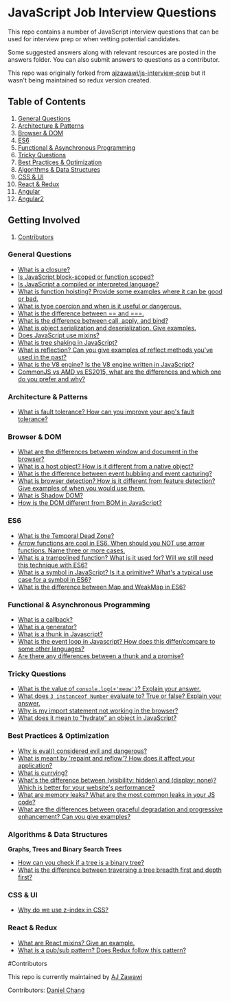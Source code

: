 # JavaScript Job Interview Questions

This repo contains a number of JavaScript interview questions that can be used for interview prep or when vetting potential candidates.

Some suggested answers along with relevant resources are posted in the answers folder. You can also submit answers to questions as a contributor.

This repo was originally forked from [ajzawawi/js-interview-prep](https://github.com/ajzawawi/js-interview-prep) but it wasn't being maintained so redux version created.

## Table of Contents

1. [General Questions](#general-questions)
1. [Architecture & Patterns](#architecture--patterns)
1. [Browser & DOM](#browser--dom)
1. [ES6](#es6)
1. [Functional & Asynchronous Programming](#functional--asynchronous-programming)
1. [Tricky Questions](#tricky-questions)
1. [Best Practices & Optimization](#best-practices--optimization)
1. [Algorithms & Data Structures](#algorithms--data-structures)
1. [CSS & UI](#css--ui)
1. [React & Redux](#react--redux)
1. [Angular](#angular)
1. [Angular2](#angular2)

## Getting Involved

1. [Contributors](#contributors)

### General Questions
* [What is a closure?](answers/general/what-is-a-closure.md)
* [Is JavaScript block-scoped or function scoped?](answers/general/function-or-block-scope.md)
* [Is JavaScript a compiled or interpreted language?](answers/general/function-or-block-scope.md)
* [What is function hoisting? Provide some examples where it can be good or bad.](answers/general/function-hoisting.md)
* [What is type coercion and when is it useful or dangerous.](answers/general/what-is-type-coercion.md)
* [What is the difference between == and ===.](answers/general/double-equal-vs-triple-equal.md)
* [What is the difference between call, apply, and bind?](answers/general/call-apply-bind.md)
* [What is object serialization and deserialization. Give examples.]()
* [Does JavaScript use mixins?]()
* [What is tree shaking in JavaScript?]()
* [What is reflection? Can you give examples of reflect methods you've used in the past?]()
* [What is the V8 engine?  Is the V8 engine written in JavaScript?]()
* [CommonJS vs AMD vs ES2015, what are the differences and which one do you prefer and why?]()

### Architecture & Patterns
* [What is fault tolerance? How can you improve your app's fault tolerance?]()

### Browser & DOM
* [What are the differences between window and document in the browser?]()
* [What is a host object? How is it different from a native object?]()
* [What is the difference between event bubbling and event capturing?]()
* [What is browser detection? How is it different from feature detection? Give examples of when you would use them.]()
* [What is Shadow DOM?]()
* [How is the DOM different from BOM in JavaScript?]()

### ES6
* [What is the Temporal Dead Zone?](answers/es6/temporal-dead-zone.md)
* [Arrow functions are cool in ES6. When should you NOT use arrow functions. Name three or more cases.](answers/es6/when-not-to-use-arrow-functions.md)
* [What is a trampolined function? What is it used for? Will we still need this technique with ES6?]()
* [What is a symbol in JavaScript? Is it a primitive? What's a typical use case for a symbol in ES6?]()
* [What is the difference between Map and WeakMap in ES6?]()

### Functional & Asynchronous Programming
* [What is a callback?](answers/functional-asynch/what-is-a-callback.md)
* [What is a generator?]()
* [What is a thunk in Javascript?](answers/functional-asynch/what-is-a-thunk.md)
* [What is the event loop in Javascript? How does this differ/compare to some other languages?](answers/functional-asynch/event-loop.md)
* [Are there any differences between a thunk and a promise?]()

### Tricky Questions
* [What is the value of `console.log(+'meow')`? Explain your answer.](answers/tricky/unary-operator.md)
* [What does `3 instanceof Number` evaluate to? True or false? Explain your answer.](answers/tricky/primitive-values.md)
* [Why is my import statement not working in the browser?](answers/tricky/import-statements-browser.md)
* [What does it mean to "hydrate" an object in JavaScript?]()

### Best Practices & Optimization
* [Why is eval() considered evil and dangerous?](answers/bestpractices/eval-dangerous.md)
* [What is meant by 'repaint and reflow'? How does it affect your application?](answers/bestpractices/repaint-reflow.md)
* [What is currying?](answers/bestpractices/what-is-currying.md)
* [What's the difference between (visibility: hidden) and (display: none)? Which is better for your website's performance?]()
* [What are memory leaks? What are the most common leaks in your JS code?]()
* [What are the differences between graceful degradation and progressive enhancement? Can you give examples?]()

### Algorithms & Data Structures
**Graphs, Trees and Binary Search Trees**
* [How can you check if a tree is a binary tree?]()
* [What is the difference between traversing a tree breadth first and depth first?]()

### CSS & UI
* [Why do we use z-index in CSS?]()

### React & Redux
* [What are React mixins? Give an example.]()
* [What is a pub/sub pattern? Does Redux follow this pattern?]()

#Contributors

This repo is currently maintained by [AJ Zawawi](https://github.com/ajzawawi)

Contributors: [Daniel Chang](https://github.com/dan-h-ch)
